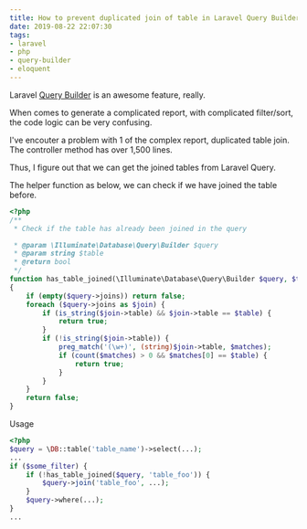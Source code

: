 ```yaml
---
title: How to prevent duplicated join of table in Laravel Query Builder
date: 2019-08-22 22:07:30
tags:
- laravel
- php
- query-builder
- eloquent
---
```


Laravel [Query Builder](https://laravel.com/docs/5.8/queries) is an awesome feature, really.

When comes to generate a complicated report, with complicated filter/sort, the code logic can be very confusing.

I've encouter a problem with 1 of the complex report, duplicated table join.
The controller method has over 1,500 lines.

Thus, I figure out that we can get the joined tables from Laravel Query.

The helper function as below, we can check if we have joined the table before.

```php
<?php
/**
 * Check if the table has already been joined in the query

 * @param \Illuminate\Database\Query\Builder $query
 * @param string $table
 * @return bool
 */
function has_table_joined(\Illuminate\Database\Query\Builder $query, $table)
{
    if (empty($query->joins)) return false;
	foreach ($query->joins as $join) {
		if (is_string($join->table) && $join->table == $table) {
			return true;
		}
		if (!is_string($join->table)) {
			preg_match('(\w+)', (string)$join->table, $matches);
			if (count($matches) > 0 && $matches[0] == $table) {
				return true;
			}
		}
	}
	return false;
}
```

Usage

```php
<?php
$query = \DB::table('table_name')->select(...);
...
if ($some_filter) {
    if (!has_table_joined($query, 'table_foo')) {
        $query->join('table_foo', ...);
    }
    $query->where(...);
}
...
```
